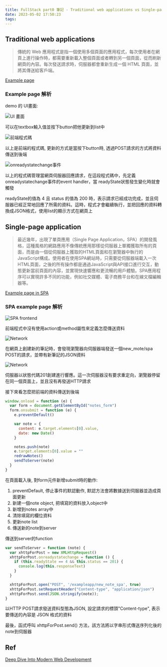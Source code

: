 ```yaml
---
title: FullStack part0 筆記 - Traditional web applications vs Single-page application
date: 2023-05-02 17:50:23
tags:
---
```



## Traditional web applications

> 傳統的 Web 應用程式是指一個使用多個頁面的應用程式，每次使用者在網頁上進行操作時，都需要重新載入整個頁面或者轉到另一個頁面，從而刷新網頁的內容。每次發送請求時，伺服器都會重新生成一個 HTML 頁面，並將其傳送給客戶端。

[Example page](https://studies.cs.helsinki.fi/exampleapp/notes)
<!--more-->
### Example page 解析

demo 的 UI畫面:

![UI 畫面](https://i.imgur.com/4yQzkQO.png)

可以在textbox輸入值並按下button把他更新到list中

![前端程式碼](https://i.imgur.com/ntdQHsx.png)

以上是前端的程式碼, 更新的方式是當按下button時, 透過POST請求的方式將資料傳送到後端

![onreadystatechange事件](https://i.imgur.com/obrapUa.png)

以上的程式碼管理當網頁伺服器回應請求，在這段程式碼中，先定義onreadystatechange事件的event handler，當 readyState狀態發生變化時就會觸發

readyState的值為 4 且 status 的值為 200 時，表示請求已經成功完成，並且伺服器已經正常地回應了所需的資料。這時，程式才會繼續執行，並把回應的資料轉換成JSON格式，使用list的顯示方式在網頁上

## Single-page application

> 最近幾年，出現了單頁應用（Single Page Application，SPA）的開發風格，這種風格的網路應用不像傳統應用那樣從伺服器上單獨獲取所有的頁面，而是由一個從伺服器上獲取的HTML頁面和在瀏覽器中執行的JavaScript構成。使用者在使用SPA網站時，只需要從伺服器端載入一次HTML頁面，之後的所有操作都是通過JavaScript與API接口進行交互，動態更新當前頁面的內容，並實現快速響應和更流暢的用戶體驗。SPA應用程序可以實現許多不同的功能，例如社交媒體、電子商務平台和在線文檔編輯器等。

[Example page in SPA](https://studies.cs.helsinki.fi/exampleapp/spa)

### SPA example page 解析

![SPA frontend](https://fullstackopen.com/static/cb1893b2f18168168b3337ef994f0347/5a190/25e.png)

前端程式中沒有使用action或method屬性來定義怎麼傳送資料

![Network](https://fullstackopen.com/static/07beb53097a520517c1c28ff17fc907a/5a190/26e.png)

在網頁上創建新的筆記時，會發現瀏覽器向伺服器端發送一個new_mote/spa POST的請求，並帶有新筆記的JSON資料

![Network](https://fullstackopen.com/static/5819436c98e4cce143fce3fe9bc534b9/5a190/27e.png)

伺服器以狀態代碼201創建進行響應。這一次伺服器沒有要求重定向，瀏覽器停留在同一個頁面上，並且沒有再發送HTTP請求

接下來看怎麼把前端的資料傳送到後端

```javascript
window.onload = function (e) {
  var form = document.getElementById("notes_form")
  form.onsubmit = function (e) {
    e.preventDefault()

    var note = {
      content: e.target.elements[0].value,
      date: new Date()
    }

    notes.push(note)
    e.target.elements[0].value = ""
    redrawNotes()
    sendToServer(note)
  }
}
```

在頁面載入後, 對form元件新增submit時的動作:

1. preventDefault, 停止事件的默認動作, 默認方法會將數據送到伺服器並造成頁面更新
2. 新建一個note object, 把填寫的資料放入object中
3. 新增到notes array中
4. 清除填寫的欄位資料
5. 更新note list
6. 傳送新的note到server

傳送到server的function

```javascript
var sendToServer = function (note) {
  var xhttpForPost = new XMLHttpRequest()
  xhttpForPost.onreadystatechange = function () {
    if (this.readyState == 4 && this.status == 201) {
      console.log(this.responseText)
    }
  }

  xhttpForPost.open("POST", '/exampleapp/new_note_spa', true)
  xhttpForPost.setRequestHeader("Content-type", "application/json")
  xhttpForPost.send(JSON.stringify(note));
}
```

以HTTP POST請求發送資料型態為JSON, 設定請求的標頭"Content-type", 表示要傳送的內容是 JSON 格式的資料

最後，函式呼叫 xhttpForPost.send() 方法，該方法將以字串形式傳送序列化後的note到伺服器

## Ref

[Deep Dive Into Modern Web Development](https://fullstackopen.com/en/)
